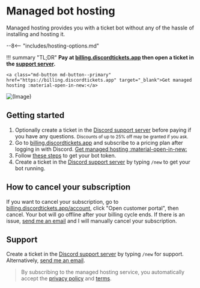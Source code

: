 # Managed bot hosting

Managed hosting provides you with a ticket bot without any of the hassle of installing and hosting it.

<!-- do not delete -->
--8<-- "includes/hosting-options.md"
<!-- /do not delete -->

!!! summary "TL;DR"
	**Pay at [billing.discordtickets.app](https://billing.discordtickets.app) then open a ticket in the [support server](https://go.eartharoid.me/discord).**

	<a class="md-button md-button--primary" href="https://billing.discordtickets.app" target="_blank">Get managed hosting :material-open-in-new:</a>

![(Image)](https://i.imgur.com/cJtMHUq.png)

## Getting started

1. Optionally create a ticket in the [Discord support server](https://go.eartharoid.me/discord) before paying if you have any questions. <small>Discounts of up to 25% off may be granted if you ask.</small>
2. Go to [billing.discordtickets.app](https://billing.discordtickets.app) and subscribe to a pricing plan after logging in with Discord. <a class="md-button md-button--primary" href="https://billing.discordtickets.app" target="_blank">Get managed hosting :material-open-in-new:</a>
3. Follow [these steps](/getting-your-bot-token) to get your bot token.
4. Create a ticket in the [Discord support server](https://go.eartharoid.me/discord) by typing `/new` to get your bot running.

<!-- ### Custom domain

If you're using your own domain name you need to create a `CNAME` DNS record pointing to `cname.discordtickets.app`.

If you don't own a domain, you can get a free subdomain: `example.discordtickets.app`. -->

## How to cancel your subscription

If you want to cancel your subscription, go to [billing.discordtickets.app/account](https://billing.discordtickets.app/account), click "Open customer portal", then cancel. Your bot will go offline after your billing cycle ends.
If there is an issue, [send me an email](https://eartharoid.me/contact) and I will manually cancel your subscription.

## Support

Create a ticket in the [Discord support server](https://go.eartharoid.me/discord) by typing `/new` for support. Alternatively, [send me an email](https://eartharoid.me/contact).

> By subscribing to the managed hosting service, you automatically accept the [privacy policy](https://billing.discordtickets.app/privacy) and [terms](https://billing.discordtickets.app/terms).
